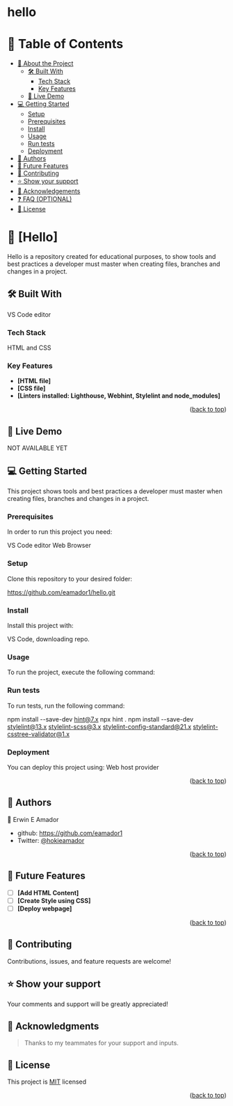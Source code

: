 <a name="readme-top"></a>
# hello 
# 📗 Table of Contents

- [📖 About the Project](#about-project)
  - [🛠 Built With](#built-with)
    - [Tech Stack](#tech-stack)
    - [Key Features](#key-features)
  - [🚀 Live Demo](#live-demo)
- [💻 Getting Started](#getting-started)
  - [Setup](#setup)
  - [Prerequisites](#prerequisites)
  - [Install](#install)
  - [Usage](#usage)
  - [Run tests](#run-tests)
  - [Deployment](#triangular_flag_on_post-deployment)
- [👥 Authors](#authors)
- [🔭 Future Features](#future-features)
- [🤝 Contributing](#contributing)
- [⭐️ Show your support](#support)
- [🙏 Acknowledgements](#acknowledgements)
- [❓ FAQ (OPTIONAL)](#faq)
- [📝 License](#license)


# 📖 [Hello] <a name="about-project"></a>

Hello is a repository created for educational purposes, to show tools and best practices a developer must master when creating files, branches and changes in a project.

## 🛠 Built With <a name="built-with"></a>

VS Code editor

### Tech Stack <a name="tech-stack"></a>

HTML and CSS

### Key Features <a name="key-features"></a>

- **[HTML file]**
- **[CSS file]**
- **[Linters installed: Lighthouse, Webhint, Stylelint and node_modules]**

<p align="right">(<a href="#readme-top">back to top</a>)</p>

## 🚀 Live Demo <a name="live-demo"></a>

NOT AVAILABLE YET

## 💻 Getting Started <a name="getting-started"></a>

This project shows tools and best practices a developer must master when creating files, branches and changes in a project.

### Prerequisites

In order to run this project you need:

VS Code editor
Web Browser

### Setup

Clone this repository to your desired folder:

https://github.com/eamador1/hello.git

### Install

Install this project with:

VS Code, downloading repo.

### Usage

To run the project, execute the following command:


### Run tests

To run tests, run the following command:

npm install --save-dev hint@7.x
npx hint .
npm install --save-dev stylelint@13.x stylelint-scss@3.x stylelint-config-standard@21.x stylelint-csstree-validator@1.x

### Deployment

You can deploy this project using: Web host provider

<p align="right">(<a href="#readme-top">back to top</a>)</p>

## 👥 Authors <a name="authors"></a>

👤 Erwin E Amador
- github: https://github.com/eamador1
- Twitter: [@hokieamador](https://twitter.com/hokieamador)

<p align="right">(<a href="#readme-top">back to top</a>)</p>

## 🔭 Future Features <a name="future-features"></a>

- [ ] **[Add HTML Content]**
- [ ] **[Create Style using CSS]**
- [ ] **[Deploy webpage]**

<p align="right">(<a href="#readme-top">back to top</a>)</p>

## 🤝 Contributing <a name="contributing"></a>

Contributions, issues, and feature requests are welcome!

## ⭐️ Show your support <a name="support"></a>

Your comments and support will be greatly appreciated!

## 🙏 Acknowledgments <a name="acknowledgements"></a>

> Thanks to my teammates for your support and inputs.

## 📝 License <a name="license"></a>

This project is [MIT](./LICENSE) licensed

<p align="right">(<a href="#readme-top">back to top</a>)</p>





